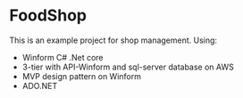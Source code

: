# FoodShop
This is an example project for shop management. Using:
* Winform C# .Net core
* 3-tier with API-Winform and sql-server database on AWS
* MVP design pattern on Winform
* ADO.NET 
